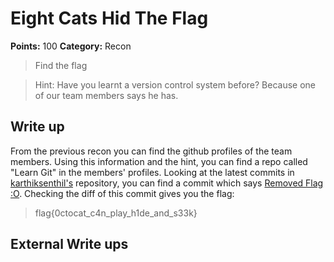 # Eight Cats Hid The Flag
**Points:** 100
**Category:** Recon
> Find the flag

> Hint: Have you learnt a version control system before? Because one of our team members says he has.

## Write up
From the previous recon you can find the github profiles of the team members. Using this information and the hint, you can find a repo called "Learn Git" in the members' profiles. Looking at the latest commits in [karthiksenthil's](https://github.com/karthiksenthil/Learn-Git) repository, you can find a commit which says [Removed Flag :O](https://github.com/karthiksenthil/Learn-Git/commit/9cd4ecad6f7c545ef5ac31622d503de811191d7b). Checking the diff of this commit gives you the flag:
> flag{0ctocat_c4n_play_h1de_and_s33k}

## External Write ups
